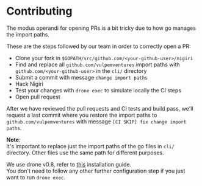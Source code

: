 # Contributing

The modus operandi for opening PRs is a bit tricky due to how go manages the import paths.

These are the steps followed by our team in order to correctly open a PR:

* Clone your fork in `$GOPATH/src/github.com/<your-github-user>/nigiri`
* Find and replace all `github.com/vulpemventures` import paths with `github.com/<your-github-user>` in the `cli/` directory
* Submit a commit with message `change import paths`
* Hack Nigiri
* Test your changes with `drone exec` to simulate locally the CI steps
* Open pull request

After we have reviewed the pull requests and CI tests and build pass, we'll request a last commit where you restore the import paths to `github.com/vulpemventures` with message `[CI SKIP] fix change import paths`.

**Note**:  
It's important to replace just the import paths of the go files in `cli/` directory. Other files use the same path for different purposes.

We use drone v0.8, refer to [this](https://0-8-0.docs.drone.io/cli-installation/) installation guide.  
You don't need to follow any other further configuration step if you just want to run `drone exec`.
